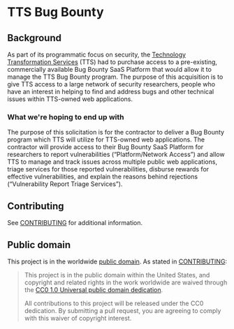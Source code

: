 # TTS Bug Bounty

## Background

As part of its programmatic focus on security, the [Technology Transformation Services](https://www.gsa.gov/portal/category/25729) (TTS) had to purchase access to a pre-existing, commercially available Bug Bounty SaaS Platform that would allow it to  manage the TTS Bug Bounty program. The purpose of this acquisition is to give TTS access to a large network of security researchers, people who have an interest in helping to find and address bugs and other technical issues within TTS-owned web applications.

### What we're hoping to end up with

The purpose of this solicitation is for the contractor to deliver a Bug Bounty program which TTS will utilize for TTS-owned web applications. The contractor will provide access to their Bug Bounty SaaS Platform for researchers to report vulnerabilities (“Platform/Network Access”) and allow TTS to manage and track issues across multiple public web applications, triage services for those reported vulnerabilities, disburse rewards for effective vulnerabilities, and explain the reasons behind rejections (“Vulnerability Report Triage Services”).

## Contributing

See [CONTRIBUTING](CONTRIBUTING.md) for additional information.

## Public domain

This project is in the worldwide [public domain](LICENSE.md). As stated in [CONTRIBUTING](CONTRIBUTING.md):

> This project is in the public domain within the United States, and copyright and related rights in the work worldwide are waived through the [CC0 1.0 Universal public domain dedication](https://creativecommons.org/publicdomain/zero/1.0/).
>
> All contributions to this project will be released under the CC0 dedication. By submitting a pull request, you are agreeing to comply with this waiver of copyright interest.
